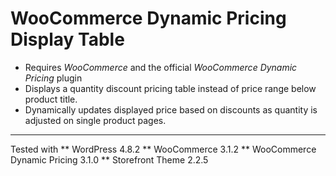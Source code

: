 WooCommerce Dynamic Pricing Display Table
===

* Requires *WooCommerce* and the official *WooCommerce Dynamic Pricing* plugin
* Displays a quantity discount pricing table instead of price range below product title.
* Dynamically updates displayed price based on discounts as quantity is adjusted on single product pages.

---
Tested with
** WordPress 4.8.2
** WooCommerce 3.1.2
** WooCommerce Dynamic Pricing 3.1.0
** Storefront Theme 2.2.5
